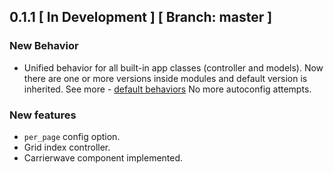 ## 0.1.1 \[ In Development \] \[ Branch: master \]

### New Behavior

* Unified behavior for all built-in app classes (controller and models).
  Now there are one or more versions inside modules and default version is inherited.
  See more - [default behaviors](https://github.com/puffer/puffer/wiki/Default-behaviors)
  No more autoconfig attempts.

### New features

* `per_page` config option.
* Grid index controller.
* Carrierwave component implemented.